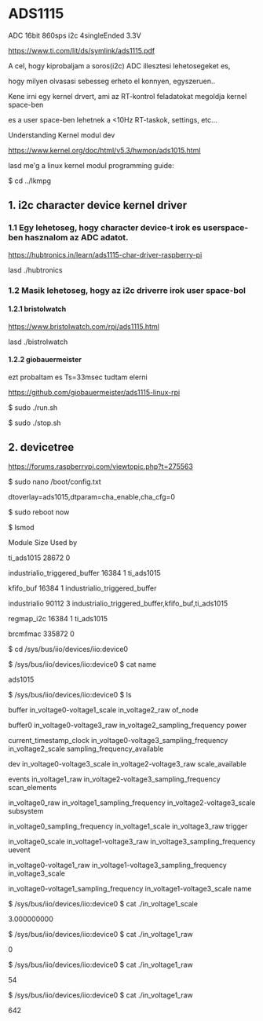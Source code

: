 # ADS1115
ADC 16bit 860sps i2c 4singleEnded 3.3V

https://www.ti.com/lit/ds/symlink/ads1115.pdf

A cel, hogy kiprobaljam a soros(i2c) ADC illesztesi lehetosegeket es, 

hogy milyen olvasasi sebesseg erheto el konnyen, egyszeruen..

Kene irni egy kernel drvert, ami az RT-kontrol feladatokat megoldja kernel space-ben

es a user space-ben lehetnek a <10Hz RT-taskok, settings, etc... 


Understanding Kernel modul dev

https://www.kernel.org/doc/html/v5.3/hwmon/ads1015.html

lasd me'g a linux kernel modul programming guide: 

$ cd ../lkmpg



## 1. i2c character device kernel driver

### 1.1 Egy lehetoseg, hogy character device-t irok es userspace-ben hasznalom az ADC adatot.

https://hubtronics.in/learn/ads1115-char-driver-raspberry-pi

lasd ./hubtronics





### 1.2 Masik lehetoseg, hogy az i2c driverre irok user space-bol

#### 1.2.1 bristolwatch

https://www.bristolwatch.com/rpi/ads1115.html

lasd ./bistrolwatch


#### 1.2.2 giobauermeister

ezt probaltam es Ts=33msec tudtam elerni

https://github.com/giobauermeister/ads1115-linux-rpi


$ sudo ./run.sh

$ sudo ./stop.sh




## 2. devicetree

https://forums.raspberrypi.com/viewtopic.php?t=275563

$ sudo nano /boot/config.txt

dtoverlay=ads1015,dtparam=cha_enable,cha_cfg=0


$ sudo reboot now

$ lsmod

Module                  Size  Used by

ti_ads1015             28672  0

industrialio_triggered_buffer    16384  1 ti_ads1015

kfifo_buf              16384  1 industrialio_triggered_buffer

industrialio           90112  3 industrialio_triggered_buffer,kfifo_buf,ti_ads1015

regmap_i2c             16384  1 ti_ads1015

brcmfmac              335872  0


$ cd /sys/bus/iio/devices/iio:device0

$ /sys/bus/iio/devices/iio:device0 $ cat name

ads1015


$ /sys/bus/iio/devices/iio:device0 $ ls 

buffer                                   in_voltage0-voltage1_scale               in_voltage2_raw                          of_node

buffer0                                  in_voltage0-voltage3_raw                 in_voltage2_sampling_frequency           power

current_timestamp_clock                  in_voltage0-voltage3_sampling_frequency  in_voltage2_scale                        sampling_frequency_available

dev                                      in_voltage0-voltage3_scale               in_voltage2-voltage3_raw                 scale_available

events                                   in_voltage1_raw                          in_voltage2-voltage3_sampling_frequency  scan_elements

in_voltage0_raw                          in_voltage1_sampling_frequency           in_voltage2-voltage3_scale               subsystem

in_voltage0_sampling_frequency           in_voltage1_scale                        in_voltage3_raw                          trigger

in_voltage0_scale                        in_voltage1-voltage3_raw                 in_voltage3_sampling_frequency           uevent

in_voltage0-voltage1_raw                 in_voltage1-voltage3_sampling_frequency  in_voltage3_scale

in_voltage0-voltage1_sampling_frequency  in_voltage1-voltage3_scale               name


$ /sys/bus/iio/devices/iio:device0 $ cat ./in_voltage1_scale 

3.000000000


$ /sys/bus/iio/devices/iio:device0 $ cat ./in_voltage1_raw 

0


$ /sys/bus/iio/devices/iio:device0 $ cat ./in_voltage1_raw 

54


$ /sys/bus/iio/devices/iio:device0 $ cat ./in_voltage1_raw 

642



